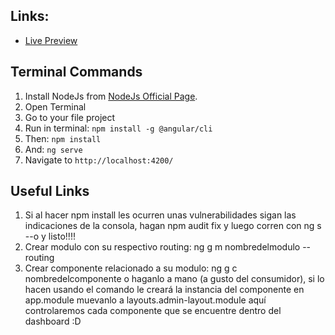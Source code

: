 ## Links:

+ [Live Preview](https://demos.creative-tim.com/light-bootstrap-dashboard-angular2/dashboard)


## Terminal Commands

1. Install NodeJs from [NodeJs Official Page](https://nodejs.org/en).
2. Open Terminal
3. Go to your file project
4. Run in terminal: ```npm install -g @angular/cli```
5. Then: ```npm install```
6. And: ```ng serve```
7. Navigate to `http://localhost:4200/`



## Useful Links

1. Si al hacer npm install les ocurren unas vulnerabilidades sigan las indicaciones de la consola, hagan npm audit fix y luego corren con ng s --o y listo!!!!
2. Crear modulo con su respectivo routing: ng g m nombredelmodulo --routing
3. Crear componente relacionado a su modulo: ng g c nombredelcomponente o haganlo a mano (a gusto del consumidor), si lo hacen usando el comando le creará la instancia del componente en app.module muevanlo a layouts.admin-layout.module aquí controlaremos cada componente que se encuentre dentro del dashboard :D

